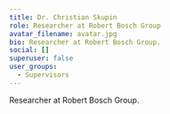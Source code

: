 ```yaml
---
title: Dr. Christian Skupin
role: Researcher at Robert Bosch Group
avatar_filename: avatar.jpg
bio: Researcher at Robert Bosch Group.
social: []
superuser: false
user_groups:
  - Supervisors
---
```

Researcher at Robert Bosch Group.